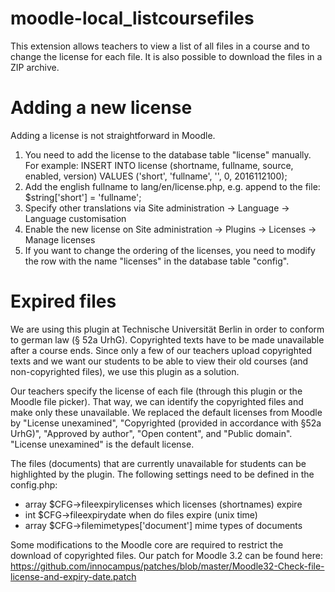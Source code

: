 moodle-local_listcoursefiles
============================

This extension allows teachers to view a list of all files in a course and to change the license for each file. It is also
possible to download the files in a ZIP archive.

Adding a new license
====================

Adding a license is not straightforward in Moodle.

1. You need to add the license to the database table "license" manually. For example:
INSERT INTO license (shortname, fullname, source, enabled, version) VALUES ('short', 'fullname', '', 0, 2016112100);
2. Add the english fullname to lang/en/license.php, e.g. append to the file:
$string['short'] = 'fullname';
3. Specify other translations via Site administration -> Language -> Language customisation
4. Enable the new license on Site administration -> Plugins -> Licenses -> Manage licenses
5. If you want to change the ordering of the licenses, you need to modify the row with the name "licenses" in the database table "config".

Expired files
=============

We are using this plugin at Technische Universität Berlin in order to conform to german law (§ 52a UrhG).
Copyrighted texts have to be made unavailable after a course ends. Since only a few of our teachers upload
copyrighted texts and we want our students to be able to view their old courses (and non-copyrighted files),
we use this plugin as a solution.

Our teachers specify the license of each file (through this plugin or the Moodle file picker). That way, we
can identify the copyrighted files and make only these unavailable. We replaced the default licenses from
Moodle by "License unexamined", "Copyrighted (provided in accordance with §52a UrhG)", "Approved by author",
"Open content", and "Public domain". "License unexamined" is the default license.

The files (documents) that are currently unavailable for students can be highlighted by the plugin.
The following settings need to be defined in the config.php:
* array $CFG->fileexpirylicenses which licenses (shortnames) expire
* int $CFG->fileexpirydate when do files expire (unix time)
* array $CFG->filemimetypes['document'] mime types of documents

Some modifications to the Moodle core are required to restrict the download of copyrighted files.
Our patch for Moodle 3.2 can be found here:
https://github.com/innocampus/patches/blob/master/Moodle32-Check-file-license-and-expiry-date.patch

